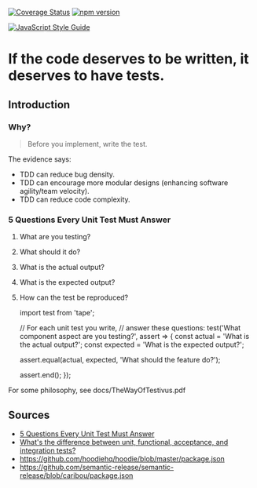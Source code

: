 [![Coverage Status](https://coveralls.io/repos/github/blended/do-we-need-tdd/badge.svg?branch=master)](https://coveralls.io/github/blended/talks-do-we-need-tdd?branch=master)
[![npm version](https://badge.fury.io/js/beginners-tdd-workshop-by-blended.svg)](https://badge.fury.io/js/beginners-tdd-workshop-by-blended)

[![JavaScript Style Guide](https://cdn.rawgit.com/feross/standard/master/badge.svg)](https://github.com/feross/standard)

# If the code deserves to be written, it deserves to have tests.

## Introduction
### Why?
> Before you implement,
> write the test.

The evidence says:
- TDD can reduce bug density.
- TDD can encourage more modular designs (enhancing software agility/team velocity).
- TDD can reduce code complexity.

### 5 Questions Every Unit Test Must Answer

1. What are you testing?
1. What should it do?
1. What is the actual output?
1. What is the expected output?
1. How can the test be reproduced?


    import test from 'tape';

    // For each unit test you write,
    // answer these questions:
    test('What component aspect are you testing?', assert => {
      const actual = 'What is the actual output?';
      const expected = 'What is the expected output?';

      assert.equal(actual, expected,
        'What should the feature do?');

      assert.end();
    });


For some philosophy, see docs/TheWayOfTestivus.pdf

## Sources

- [5 Questions Every Unit Test Must Answer](https://medium.com/javascript-scene/what-every-unit-test-needs-f6cd34d9836d#.j7hmhyo85)
- [What's the difference between unit, functional, acceptance, and integration tests?](http://stackoverflow.com/questions/4904096/whats-the-difference-between-unit-functional-acceptance-and-integration-test/4904533#4904533)
- https://github.com/hoodiehq/hoodie/blob/master/package.json
- https://github.com/semantic-release/semantic-release/blob/caribou/package.json
